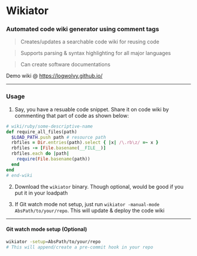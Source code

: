 # Wikiator

### Automated code wiki generator using comment tags

> Creates/updates a searchable code wiki for reusing code

> Supports parsing & syntax highlighting for all major languages

> Can create software documentations

Demo wiki @ https://logwolvy.github.io/

---

### Usage
1. Say, you have a resuable code snippet. Share it on code wiki by commenting that part of code as shown below:

```ruby
# wiki/ruby/some-descriptive-name
def require_all_files(path)
  $LOAD_PATH.push path # resource path
  rbfiles = Dir.entries(path).select { |x| /\.rb\z/ =~ x }
  rbfiles -= [File.basename(__FILE__)]
  rbfiles.each do |path|
    require(File.basename(path))
  end
end
# end-wiki
```

2. Download the `wikiator` binary. Though optional, would be good if you put it in your loadpath

3. If Git watch mode not setup, just run `wikiator -manual-mode AbsPath/to/your/repo`. This will update & deploy the code wiki

---

#### Git watch mode setup (Optional)
```bash
wikiator -setup=AbsPath/to/your/repo
# This will append/create a pre-commit hook in your repo
```
